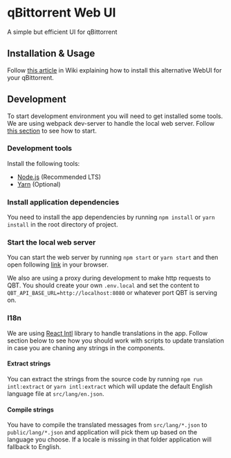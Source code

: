 # qBittorrent Web UI
A simple but efficient UI for qBittorrent

## Installation & Usage
Follow [this article](https://github.com/aminpaks/qbittorrent-web-ui/wiki/How-to-use-this-custom-WebUI) in Wiki explaining how to install this alternative WebUI for your qBittorrent.

## Development
To start development environment you will need to get installed some tools.
We are using webpack dev-server to handle the local web server. Follow [this section](#start-the-local-web-server) to see how to start.

### Development tools
Install the following tools:
* [Node.js](https://nodejs.org/) (Recommended LTS)
* [Yarn](https://yarnpkg.com/) (Optional)

### Install application dependencies
You need to install the app dependencies by running `npm install` or `yarn install` in the root directory of project.

### Start the local web server
You can start the web server by running `npm start` or `yarn start` and then open following [link](http://localhost:9000) in your browser.

We also are using a proxy during development to make http requests to QBT. You should create your own `.env.local` and set the content to `QBT_API_BASE_URL=http://localhost:8080` or whatever port QBT is serving on.

### I18n
We are using [React Intl](https://formatjs.io/docs/react-intl) library to handle translations in the app. Follow section below to see how you should work with scripts to update translation in case you are chaning any strings in the components.

#### Extract strings
You can extract the strings from the source code by running `npm run intl:extract` or `yarn intl:extract` which will update the default English language file at `src/lang/en.json`.

#### Compile strings
You have to compile the translated messages from `src/lang/*.json` to `public/lang/*.json` and application will pick them up based on the language you choose. If a locale is missing in that folder application will fallback to English.
